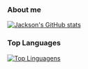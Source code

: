 ### About me

[![Jackson's GitHub stats](https://github-readme-stats.vercel.app/api?username=jacksonnunes&show_icons=true&theme=radical)](https://github.com/anuraghazra/github-readme-stats)

### Top Languages

[![Top Linguagens](https://github-readme-stats.vercel.app/api/top-langs/?username=jacksonnunes&show_icons=true&theme=radical&layout=compact)](https://github.com/anuraghazra/github-readme-stats)
